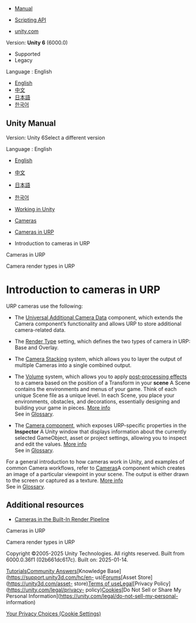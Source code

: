 [](https://docs.unity3d.com)

  * [Manual](../Manual/index.html)
  * [Scripting API](../ScriptReference/index.html)

  * [unity.com](https://unity.com/)

Version: **Unity 6** (6000.0)

  * Supported
  * Legacy

Language : English

  * [English](/Manual/urp/cameras/camera-differences-in-urp.html)
  * [中文](/cn/current/Manual/urp/cameras/camera-differences-in-urp.html)
  * [日本語](/ja/current/Manual/urp/cameras/camera-differences-in-urp.html)
  * [한국어](/kr/current/Manual/urp/cameras/camera-differences-in-urp.html)

[](https://docs.unity3d.com)

## Unity Manual

Version: Unity 6Select a different version

Language : English

  * [English](/Manual/urp/cameras/camera-differences-in-urp.html)
  * [中文](/cn/current/Manual/urp/cameras/camera-differences-in-urp.html)
  * [日本語](/ja/current/Manual/urp/cameras/camera-differences-in-urp.html)
  * [한국어](/kr/current/Manual/urp/cameras/camera-differences-in-urp.html)

  * [Working in Unity](../../working-in-unity.html)
  * [Cameras](../../Cameras.html)
  * [Cameras in URP](../../urp/urp-cameras-landing.html)
  * Introduction to cameras in URP

[](../../urp/urp-cameras-landing.html)

Cameras in URP

[](../../urp/camera-types-and-render-type.html)

Camera render types in URP

# Introduction to cameras in URP

URP cameras use the following:

  * The [Universal Additional Camera Data](../universal-additional-camera-data.html) component, which extends the Camera component’s functionality and allows URP to store additional camera-related data.
  * The [Render Type](../camera-types-and-render-type.html) setting, which defines the two types of camera in URP: Base and Overlay.
  * The [Camera Stacking](../camera-stacking.html) system, which allows you to layer the output of multiple Cameras into a single combined output.
  * The [Volume](../Volumes.html) system, which allows you to apply [post-processing effects](../integration-with-post-processing.html) to a camera based on the position of a Transform in your **scene** A Scene contains the environments and menus of your game. Think of each unique Scene file as a unique level. In each Scene, you place your environments, obstacles, and decorations, essentially designing and building your game in pieces. [More info](../../CreatingScenes.html)  
See in [Glossary](../../Glossary.html#Scene).

  * The [Camera component](../camera-component-reference.html), which exposes URP-specific properties in the **Inspector** A Unity window that displays information about the currently selected GameObject, asset or project settings, allowing you to inspect and edit the values. [More info](../../UsingTheInspector.html)  
See in [Glossary](../../Glossary.html#Inspector).

For a general introduction to how cameras work in Unity, and examples of
common Camera workflows, refer to
[Cameras](https://docs.unity3d.com/Manual/CamerasOverview.html)A component
which creates an image of a particular viewpoint in your scene. The output is
either drawn to the screen or captured as a texture. [More
info](../../CamerasOverview.html)  
See in [Glossary](../../Glossary.html#Camera).

## Additional resources

  * [Cameras in the Built-In Render Pipeline](../../cameras-birp.html)

[](../../urp/urp-cameras-landing.html)

Cameras in URP

[](../../urp/camera-types-and-render-type.html)

Camera render types in URP

Copyright ©2005-2025 Unity Technologies. All rights reserved. Built from
6000.0.36f1 (02b661dc617c). Built on: 2025-01-14.

[Tutorials](https://learn.unity.com/)[Community
Answers](https://answers.unity3d.com)[Knowledge
Base](https://support.unity3d.com/hc/en-
us)[Forums](https://forum.unity3d.com)[Asset Store](https://unity3d.com/asset-
store)[Terms of
use](https://docs.unity3d.com/Manual/TermsOfUse.html)[Legal](https://unity.com/legal)[Privacy
Policy](https://unity.com/legal/privacy-
policy)[Cookies](https://unity.com/legal/cookie-policy)[Do Not Sell or Share
My Personal Information](https://unity.com/legal/do-not-sell-my-personal-
information)

[Your Privacy Choices (Cookie Settings)](javascript:void\(0\);)


